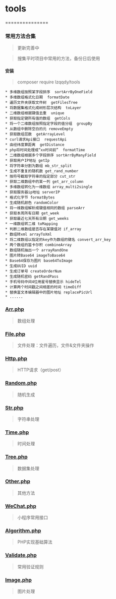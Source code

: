 # tools
===============
### 常用方法合集
> 更新完善中

> 搜集平时项目中常用的方法，备份日后使用
#### 安装
> composer require lzqqdy/tools
 
```
* 多维数组按照某字段排序  sortArrByOneField  
* 多维数组格式化日期  formatDate 
* 遍历文件夹获取文件树  getFilesTree 
* 将数据集格式化成树形层次结构  toLayer 
* 二维数组根据键值去重  unique 
* 获取指定键所有值的数组  getCols 
* 将一个二维数组按照指定字段的值分组  groupBy 
* 从数组中删除空白的元 removeEmpty 
* 获取数组层数  getArrayLevel 
* curl请求Api接口  requestApi 
* 由经纬度算距离  getDistance 
* php将时间处理成“xx时间前”  formatTime 
* 二维数组根据多个字段排序 sortArrByManyField
* 获取用户IP地址 getIp
* 将字符串分割为数组 mb_str_split
* 生成不重复的随机数 get_rand_number
* 按符号截取字符串的指定部分 cut_str
* 获取二维数组中的某一列 get_arr_column
* 多维数组转化为一维数组 array_multi2single
* 获取服务器ip地址 serverIP
* 格式化字节 formatBytes
* 生成随机颜色 randomColor
* 将一维数组解析成键值相同的数组 parseArr
* 获取本周所有日期 get_week
* 获取最近七天所有日期 get_weeks
* 一维数组转二维 toMapping
* 判断二维数组是否存在某键值对 if_array
* 数组转xml arrayToXml
* 将二维数组以指定的key作为数组的键名 convert_arr_key
* 两个数组的笛卡尔积 combineArray
* 数组随机抽出一个 arrayRandOne
* 图片转Base64 imageToBase64
* Base64保存为图片 base64ToImage
* 生成UUID uuid
* 生成订单号 createOrderNum
* 生成随机密码 getRandPass
* 手机号码中间4位用星号替换显示 hideTel
* 计算两个时间戳之间相差的时间 timeDiff
* 替换富文本编辑器中的图片地址 replacePicUrl
* ......
```
### [Arr.php](https://github.com/lzqqdy/tools/blob/master/src/Arr.php)
> 数组处理
### [File.php](https://github.com/lzqqdy/tools/blob/master/src/File.php)
> 文件处理：文件遍历，文件&文件夹操作
### [Http.php](https://github.com/lzqqdy/tools/blob/master/src/Http.php) 
> HTTP请求（get/post）
### [Random.php](https://github.com/lzqqdy/tools/blob/master/src/Random.php)
> 随机生成
### [Str.php](https://github.com/lzqqdy/tools/blob/master/src/Str.php) 
> 字符串处理
### [Time.php](https://github.com/lzqqdy/tools/blob/master/src/Time.php) 
> 时间处理
### [Tree.php](https://github.com/lzqqdy/tools/blob/master/src/Tree.php) 
> 数据集处理
### [Other.php](https://github.com/lzqqdy/tools/blob/master/src/Other.php) 
> 其他方法
### [WeChat.php](https://github.com/lzqqdy/tools/blob/master/src/WeChat.php) 
> 小程序常用接口
### [Algorithm.php](https://github.com/lzqqdy/tools/blob/master/src/Algorithm.php)
> PHP实现基础算法
### [Validate.php](https://github.com/lzqqdy/tools/blob/master/src/Validate.php)
> 常用验证规则
### [Image.php](https://github.com/lzqqdy/tools/blob/master/src/Image.php)
> 图片处理

